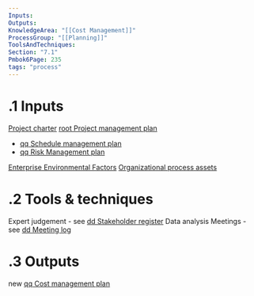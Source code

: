 ```yaml
---
Inputs:
Outputs:
KnowledgeArea: "[[Cost Management]]"
ProcessGroup: "[[Planning]]"
ToolsAndTechniques:
Section: "7.1"
Pmbok6Page: 235
tags: "process"
---
```

# .1 Inputs
[Project charter](Project%20charter.md)
[root Project management plan](root%20Project%20management%20plan.md)
* [qq Schedule management plan](qq%20Schedule%20management%20plan.md)
* [qq Risk Management plan](qq%20Risk%20Management%20plan.md)

[Enterprise Environmental Factors](Enterprise%20Environmental%20Factors.md)
[Organizational process assets](Organizational%20process%20assets.md)

# .2 Tools & techniques
Expert judgement - see [dd Stakeholder register](dd%20Stakeholder%20register.md)
Data analysis
Meetings - see [dd Meeting log](dd%20Meeting%20log.md)

# .3 Outputs
new [qq Cost management plan](qq%20Cost%20management%20plan.md)


